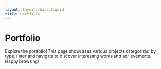 ```yaml
---
layout: layouts/base.liquid
title: Portfolio
---
```


<!-- Page Title and Introduction -->
<h1>Portfolio</h1>
<p>Explore the portfolio! This page showcases various projects categorized by type. Filter and navigate to discover interesting works and achievements. Happy browsing!</p>

<!-- Container for filter buttons -->
<div id="portfolio-filters" class="portfolio-filters"></div>

<!-- Container for dynamically generated portfolio items -->
<div id="portfolio-container" class="portfolio-items"></div>

<!-- Container for pagination controls -->
<div id="pagination" class="pagination-controls"></div>

<!-- Including Contentful SDK for API interaction -->
<script
  src="https://cdn.jsdelivr.net/npm/contentful@7.0.5/dist/contentful.browser.min.js"
  charset="utf-8"
></script>

<script>
  // Space and access credentials for Contentful API
  const spaceId = '{{ contentful.spaceId }}';
  const accessToken = '{{ contentful.accessToken }}';

  // State variables to store fetched portfolio items and the currently selected type
  let portfolioItems = [];
  let filteredItems = [];
  let selectedType = 'All'; // Default to show all items

/**
 * Fetches portfolio items from the Contentful API and initializes the page.
 */
async function fetchPortfolioItems() {
  try {
    // Fetch portfolio entries from Contentful
    const response = await fetch(
      `https://cdn.contentful.com/spaces/${spaceId}/environments/master/entries?access_token=${accessToken}&content_type=portfolio`
    );
    const data = await response.json();

    // Transform API data into a simpler format for use on the page
    portfolioItems = data.items
      .filter(item => item.fields) // Ensure item has fields
      .map(item => ({
        title: item.fields.title || 'Untitled', // Fallback for missing title
        type: item.fields.type || 'Unknown',   // Fallback for missing type
        imageUrl: item.fields.image?.fields?.file?.url
          ? `https:${item.fields.image.fields.file.url}`
          : '', // Fallback for missing image
        description: item.fields.description || 'No description provided.', // Fallback for missing description
        link: item.fields.link || '#',        // Fallback for missing link
      }));

    // Initialize filtered items and render the page
    filteredItems = portfolioItems;
    renderFilters();
    renderPortfolioItems();
  } catch (error) {
    console.error('Error fetching portfolio items:', error);
  }
}


  /**
   * Renders the filter options based on portfolio item types.
   */
  function renderFilters() {
    const filterContainer = document.getElementById('portfolio-filters');

    // Extract unique types from portfolio items
    const types = ['All', ...new Set(portfolioItems.map(item => item.type))];

    // Render filter buttons
    types.forEach(type => {
      const button = document.createElement('button');
      button.textContent = type;
      button.classList.add('filter-button');
      if (type === selectedType) button.classList.add('active'); // Highlight selected filter

      button.addEventListener('click', () => {
        selectedType = type;
        filterPortfolioItems();
      });

      filterContainer.appendChild(button);
    });
  }

  /**
   * Filters portfolio items based on the selected type.
   */
  function filterPortfolioItems() {
    filteredItems = selectedType === 'All'
      ? portfolioItems
      : portfolioItems.filter(item => item.type === selectedType);

    renderPortfolioItems();
    updateActiveFilter();
  }

  /**
   * Updates the active filter button styling.
   */
  function updateActiveFilter() {
    const buttons = document.querySelectorAll('.filter-button');
    buttons.forEach(button => {
      button.classList.toggle('active', button.textContent === selectedType);
    });
  }

  /**
   * Renders the filtered portfolio items on the page.
   */
  function renderPortfolioItems() {
    const container = document.getElementById('portfolio-container');

    // Clear existing content
    container.innerHTML = '';

    // Render each filtered portfolio item
    filteredItems.forEach(item => {
      const itemElement = document.createElement('div');
      itemElement.classList.add('portfolio-item');
      itemElement.innerHTML = `
        <img src="${item.imageUrl}" alt="${item.title}" />
        <h3>${item.title}</h3>
        <p><strong>Type:</strong> ${item.type}</p>
        <p>${item.description}</p>
        <a href="${item.link}" target="_blank">View More</a>
      `;
      container.appendChild(itemElement);
    });
  }

  // Initialize the page once the DOM is fully loaded
  document.addEventListener('DOMContentLoaded', fetchPortfolioItems);
</script>
